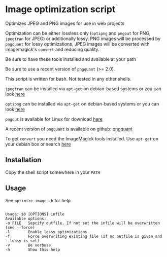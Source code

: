 # Image optimization script

Optimizes JPEG and PNG images for use in web projects

Optimization can be either lossless only (`optipng` and `pngout` for PNG, `jpegtran` for JPEG) or additionally lossy.
PNG images will be processed by `pngquant` for lossy optimizations, JPEG images will be converted with imagemagick's `convert` and reducing quality.

Be sure to have these tools installed and available at your path

Be sure to use a recent version of `pngquant` (>= 2.0).

This script is written for bash. Not tested in any other shells.

`jpegtran` can be installed via `apt-get` on debian-based systems or zou can look [here](http://jpegclub.org/jpegtran/)

`optipng` can be installed via `apt-get` on debian-based systems or you can look [here](http://optipng.sourceforge.net/)

`pngout` is available for Linux for download [here](http://www.jonof.id.au/kenutils)

A recent version of `pngquant` is available on github: [pngquant](https://github.com/pornel/pngquant)

To get `convert` you need the ImageMagick tools installed. Use `apt-get` on your debian box or search [here](http://www.imagemagick.org/)

## Installation

Copy the shell script somewhere in your `PATH`

## Usage

See `optimize-image -h` for help

~~~

Usage: $0 [OPTIONS] infile
Available options:
-o FILE   Sepcify outfile. If not set the infile will be overwritten (see --force)
-l        Enable lossy optimizations
-f        Force overwriting existing file (If no outfile is given and --lossy is set)
-v        Be verbose
-h        Show this help

~~~
